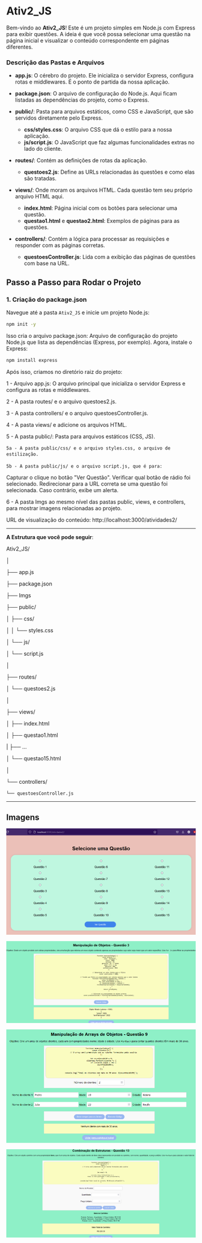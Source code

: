 # Ativ2_JS

Bem-vindo ao **Ativ2_JS**! Este é um projeto simples em Node.js com Express para exibir questões. A ideia é que você possa selecionar uma questão na página inicial e visualizar o conteúdo correspondente em páginas diferentes.


### Descrição das Pastas e Arquivos

- **app.js**: O cérebro do projeto. Ele inicializa o servidor Express, configura rotas e middlewares. É o ponto de partida da nossa aplicação.

- **package.json**: O arquivo de configuração do Node.js. Aqui ficam listadas as dependências do projeto, como o Express.

- **public/**: Pasta para arquivos estáticos, como CSS e JavaScript, que são servidos diretamente pelo Express.
  - **css/styles.css**: O arquivo CSS que dá o estilo para a nossa aplicação.
  - **js/script.js**: O JavaScript que faz algumas funcionalidades extras no lado do cliente.

- **routes/**: Contém as definições de rotas da aplicação.
  - **questoes2.js**: Define as URLs relacionadas às questões e como elas são tratadas.

- **views/**: Onde moram os arquivos HTML. Cada questão tem seu próprio arquivo HTML aqui.
  - **index.html**: Página inicial com os botões para selecionar uma questão.
  - **questao1.html** e **questao2.html**: Exemplos de páginas para as questões.

- **controllers/**: Contém a lógica para processar as requisições e responder com as páginas corretas.
  - **questoesController.js**: Lida com a exibição das páginas de questões com base na URL.

## Passo a Passo para Rodar o Projeto

### 1. Criação do package.json

Navegue até a pasta `Ativ2_JS` e inicie um projeto Node.js:

```bash
npm init -y
```

Isso cria o arquivo package.json: Arquivo de configuração do projeto Node.js que lista as dependências (Express, por exemplo). Agora, instale o Express:

```bash
npm install express
```

Após isso, criamos no diretório raiz do projeto:

1 - Arquivo app.js:
O arquivo principal que inicializa o servidor Express e configura as rotas e middlewares.

2 - A pasta routes/ e o arquivo questoes2.js.

3 - A pasta controllers/ e o arquivo questoesController.js.

4 - A pasta views/ e adicione os arquivos HTML.

5 - A pasta public/: Pasta para arquivos estáticos (CSS, JS). 

    5a - A pasta public/css/ e o arquivo styles.css, o arquivo de estilização.

    5b - A pasta public/js/ e o arquivo script.js, que é para:
Capturar o clique no botão "Ver Questão".
Verificar qual botão de rádio foi selecionado.
Redirecionar para a URL correta se uma questão foi selecionada. Caso contrário, exibe um alerta.

6 - A pasta Imgs ao mesmo nível das pastas public, views, e controllers, para mostrar imagens relacionadas ao projeto.

URL de visualização do conteúdo: http://localhost:3000/atividades2/

-------------------------------------------------------------------------------------------------
**A Estrutura que você pode seguir**:


Ativ2_JS/

│

├── app.js

├── package.json

├── Imgs

├── public/

│   ├── css/

│   │   └── styles.css

│   └── js/

│       └── script.js

│

├── routes/

│   └── questoes2.js

│

├── views/

│   ├── index.html

│   ├── questao1.html

|   ├── ...

│   └── questao15.html

│

└── controllers/

    └── questoesController.js

-------------------------------------------------------------------------------------------------

## Imagens

![Página inicial](Imgs/img1.png)

![Questão 3](Imgs/img2.png)

![Questão 9](Imgs/img3.png)

![Questão 13](Imgs/img4.png)
